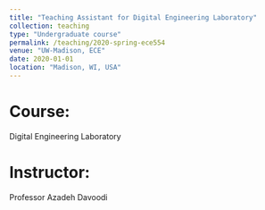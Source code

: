 ```yaml
---
title: "Teaching Assistant for Digital Engineering Laboratory"
collection: teaching
type: "Undergraduate course"
permalink: /teaching/2020-spring-ece554
venue: "UW-Madison, ECE"
date: 2020-01-01
location: "Madison, WI, USA"
---
```


Course: 
======
Digital Engineering Laboratory

Instructor:
======
Professor Azadeh Davoodi
